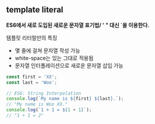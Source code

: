 ## template literal
__ES6에서 새로 도입된 새로운 문자열 표기법/ \' \" 대신 \`을 이용한다.__

템플릿 리터럴만의 특징
- 몇 줄에 걸쳐 문자열 작성 가능
- white-space는 있는 그대로 적용됨
- 문자열 인터폴레이션으로 새로운 문자열 삽입 가능

```javascript
const first = 'XX';
const last = 'Woo';

// ES6: String Interpolation
console.log(`My name is ${first} ${last}.`);
// "My name is Woo XX."
console.log(`1 + 1 = ${1 + 1}`);
// "1 + 1 = 2"
```